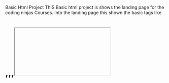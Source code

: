 Basic Html Project 
ThIS Basic html project is shows the landing page for the coding ninjas Courses. 
Into the landing page this shown the basic tags like <h1>,<a>,<img>,<iframe>,<p>,<hr/><br/>,<summary><leggend>...etc tages .

